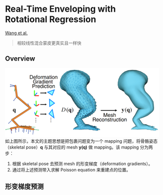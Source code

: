 Real-Time Enveloping with Rotational Regression
====
[Wang et al.](https://dl.acm.org/doi/10.1145/1276377.1276468)
> 相较线性混合蒙皮更真实且一样快

## Overview
![](/Essay%20Note/images/RTERR_Overview.png)
如上图所示，本文的主题思想是把包裹问题变为一个 mapping 问题，将骨骼姿态（skeletal pose）$\mathbf{q}$ 与其对应的 mesh $\mathbf{y(q)}$ 做 mapping。该 mapping 分为两步：

1. 根据 skeletal pose 去预测 mesh 的形变梯度（deformation gradients）。
2. 通过将上述预测带入求解 Poisson equation 来重建点的位置。

## 形变梯度预测


